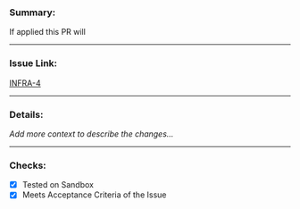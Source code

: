 ### Summary: 
If applied this PR will 
  
---
### Issue Link:
[INFRA-4](https://thrilledberry.atlassian.net/browse/INFRA-4)
  
---
### Details:
_Add more context to describe the changes..._
  
---
### Checks:
- [x] Tested on Sandbox
- [x] Meets Acceptance Criteria of the Issue
